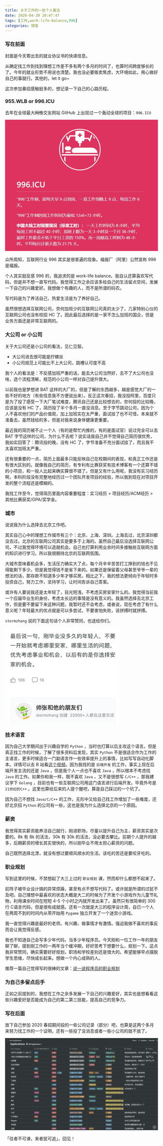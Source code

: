 ```yaml
---
title: 关于工作的一些个人看法
date: 2020-04-30 20:47:47
tags: [工作,work-life-balance,996]
categories: 随笔
---
```

<!--more-->

### 写在前面

封面是今天寄出去的就业协议书的快递信息。

从确定找工作到找到理想工作差不多有两个多月的时间了，也算时间跨度够长的了。今年的就业形势不用说也清楚。我也没必要贩卖焦虑，大环境如此，用心做好自己的事就行。其他的，let it go~

这次参加春招感触挺多的，想记录一下自己的心路历程。

### 955.WLB or 996.ICU

去年在全球最大~~同性~~交友网站 GitHub 上出现过一个轰动全球的项目：`996.ICU`

![](https://raw.githubusercontent.com/Wonz5130/My-Private-ImgHost/master/img/Snipaste_2020-04-30_21-02-35.jpg)

众所周知，互联网行业 996 其实是很普遍的现象。福报厂（阿里）公然宣称 996 是福报。

个人其实挺反感 996 的，我追求的是 work-life balance。我自认还算喜欢写代码，但是并不想一直写代码。我觉得工作之余应该多给自己的生活留点空间，发展一下自己的兴趣爱好。我想做个有趣的人，而不是所谓的码农。

写代码是为了养活自己，热爱生活是为了养好自己。

虽然很想选择互联网公司，奈何加班少的互联网公司真的太少了，几家特别心仪的互联网公司也没有校招 HC 了。因此最后选择的是一家不怎么加班的国企，但是业务方面还是非常互联网的。

### 大公司 or 小公司

关于大公司还是小公司的看法，见仁见智。

* 大公司进去很可能是拧螺丝
* 小公司规范上可能比不上大公司，跳槽认可度不高

我个人的看法是：不反感加班严重的话，能去大公司当然好，去不了大公司也没啥，选个流程清晰，规范的小公司一样对自己提升很大。

以前我也是梦想进 BAT 这样的大厂的，但是了解的东西越多，越是感觉大厂的一些不好的地方（有些信息我不方便说出来）。反正这次春招，我没投阿里，百度只是为了投了感受一下大厂笔试难度，腾讯自己还是比较想去的，奈何投的比较晚，应该是没有 HC 了，简历投了半个多月一直没消息。至于字节跳动公司，因为个人不喜欢他们的产品价值观，加上加班实在太严重，面试挂了也不可惜，本来就不准备去，虽然钱给的多，但是对我来说身体健康更重要。

最近我的简历被不止一个人（有的是帮忙内推的，有的是面试官）说过完全可以去 BAT 字节这样的公司，为什么不去呢？说实话我自己并不觉得自己简历很优秀，我如实回答了：腾讯投的晚，没有 HC 了，字节准备不充分面试挂了，而且我不太喜欢加班太严重。

还有很重要的一点，简历上面最多只能反映自己在校期间的表现，和真正工作还是有很大区别的。就像我自己的简历，有专利有比赛获奖有技术博客有一个还算不错的小项目，和一般人比起来确实算很不错了。但是又有什么用呢，我没有实习经历啊，本科阶段没有完整地经历过一个团队开发项目的经验，所以我到现在对项目开发的整个流程还是模糊的。

我找工作至今，觉得简历里面内容重要程度：实习经历 > 项目经历/ACM经历 > 其他比赛获奖/GPA/奖学金。

### 城市

说说我为什么选择去北京工作吧。

其实自己心中的理想工作城市有三个：北京、上海、深圳。上海去过，北京深圳都没去过。北京的互联网公司其实是要多于上海的。虽然自己最后没选择互联网公司，不过我觉得环境可以造就机会。自己也打算利用业余时间多接触些互联网方面的知识进行学习。所以我很期待北京的互联网氛围。

大城市意味着机会多，生活压力确实大了点，每个月辛辛苦苦打工挣到的钱也不见得能剩下多少。但是我觉得钱不是省下来的。如果还是保留着父母甚至爷爷一辈的想法的话，那存款不知道多少年才够买房。相比之下，我的想法更倾向于年轻时多投资自己，努力工作，坚持学习，让时间告诉自己答案。

或许有人要说我还是太年轻了，目光短浅，不考虑买房安家什么的。我觉得当前我一个应届毕业生的身份，考虑太长远的事情是没有意义的。我虽然选择去北京工作，但是要不要留下来这种问题，我暂时还不会考虑，或者说，现在考虑了有什么意义呢？年轻最大的优点就是可以多尝试，不要害怕失败，该拼搏时就拼搏。

`stormzhang` 说的下面这句话个人非常赞同，也送给你们。

![](https://raw.githubusercontent.com/Wonz5130/My-Private-ImgHost/master/img/Snipaste_2020-04-30_21-40-20.jpg)

### 技术语言

因为自己大学期间出于兴趣自学的 `Python` ，当时也打算以后主攻这个语言。但是真正找工作的时候，了解了很多资料后发现，其实 `Python` 不是很适合作为工作的主语言，更多时候适合一门副语言作一些效率提升上的事情，比如写写自动化脚本。详情可以去 B 站看[这个视频](https://www.bilibili.com/video/BV1vt411n7WX)。因为我找的是 `后端开发` 的工作，事实上现在后端开发主流的还是 `Java` ，但是我个人一点也不喜欢 `Java` ，所以根本不考虑找 `Java` 的工作。如果你和我一样，既不喜欢 `Java` ，又不是很想写 `C/C++` ，那我建议学下 `Golang` ，目前也有一些互联网公司用这门语言进行后端开发。毕竟外号是 `21世纪的C++` 。这里也算给后来的人提个醒吧，算是自己踩过的一个坑了。

因为自己不想找 `Java/C/C++` 的工作，无形中又给自己找工作增加了一些难度，还好北京招 `Python` 的公司有一些，这也是我为什么选择北京的一个原因。

### 薪资

我觉得其实薪资能养活自己就行，刚进职场，尽量以提升自己为主，薪资其实是次要的。8k 有 8k 的活法，30k 有 30k 的活法，没必要去攀比。前期个人提升的越多，后期薪资的增长其实很快的，所以刚毕业不用太担心薪资的问题。

自己既然选择北漂，就没有想过要顺风顺水的生活。该吃的苦还是要咬牙吃的。

### 职业规划

写到这里的时候，不禁想起了大三上过的 `职业规划` 课，然而却什么都想不起来了。

前阵子被毕业设计搞的异常烦躁，甚至有点不想写代码了。或许就是所谓的过犹不及吧。自己理想中最喜欢的状态大概是大二的时候为了开发个小游戏作为儿童节礼物，利用课余时间在短短 4-5 个小时之内就开发出来了。虽然只有很简单的 300 行 C语言代码，但是很有成就感。还有一次就是大三的程序设计周，自已一个人在两周不到的时间内从零开始用 `Pygame` 独立开发了一个迷宫小游戏。

我一直觉得兴趣是最好的老师。有兴趣，做事情才有激情。强迫我做不喜欢的事反而会让我觉得反感。

我也不知道自己会写多少年代码，当多少年程序员。今天刚和一位工作一年的朋友聊了聊，提到刚工作的一两年当个缓冲期，好好思考下想要什么，规划一下。这点我非常赞同，确实需要好好规划，职场和学校差别还是很大的。希望能够早点摆脱学生思维，尽快成长起来。想做一个内心成熟的人。

推荐一篇自己觉得写的很棒的文章：[说一说程序员的职业规划](http://losergogogo.com/article/1565256150386)

### 为自己多留点后手

正如之前提到的，我想在工作之余多发展一下自己的兴趣爱好，其实也是想看看这些兴趣爱好是否能成为自己的第二第三技能，提高自己的竞争力。

### 写在后面

放下自己参加 2020 春招期间投的一些公司记录（部分）吧，也算是这两个多月来努力找工作的一个证明，还有一些投了没消息或者一些小公司的就不放了。

![](https://raw.githubusercontent.com/Wonz5130/My-Private-ImgHost/master/img/Snipaste_2020-05-07_19-52-43.jpg)

「往者不可谏，来者犹可追」，回见！





